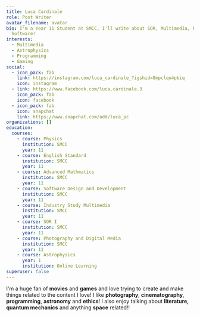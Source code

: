 ```yaml
---
title: Luca Cardinale
role: Post Writer
avatar_filename: avatar
bio: I'm a Year 11 Student at SMCC, I'll write about SOR, Multimedia, Physics,
  Software!
interests:
  - Multimedia
  - Astrophysics
  - Programming
  - Gaming
social:
  - icon_pack: fab
    link: https://instagram.com/luca_cardinale_?igshid=8mpclqu4pbiq
    icon: instagram
  - link: https://www.facebook.com/luca.cardinale.3
    icon_pack: fab
    icon: facebook
  - icon_pack: fab
    icon: snapchat
    link: https://www.snapchat.com/add/luca_pc
organizations: []
education:
  courses:
    - course: Physics
      institution: SMCC
      year: 11
    - course: English Standard
      institution: SMCC
      year: 11
    - course: Advanced Mathmatics
      institution: SMCC
      year: 11
    - course: Software Design and Development
      institution: SMCC
      year: 11
    - course: Industry Study Multimedia
      institution: SMCC
      year: 11
    - course: SOR I
      institution: SMCC
      year: 11
    - course: Photography and Digital Media
      institution: SMCC
      year: 11
    - course: Astrophysics
      year: 1
      institution: Online Learning
superuser: false
---
```

I'm a huge fan of **movies** and **games** and love trying to create and make things related to the content I love! I like **photography**, **cinematography**, **programming**, **astronomy** and **ethics**! I also enjoy talking about **literature,** **quantum mechanics** and anything **space** related!!